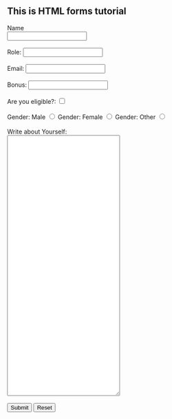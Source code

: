 <!DOCTYPE html>
<html lang="en">
<head>
    <meta charset="UTF-8">
    <meta http-equiv="X-UA-Compatible" content="IE=edge">
    <meta name="viewport" content="width=device-width, initial-scale=1.0">
    <title>Forms in HTML</title>
</head>
<body>
    <h2>This is HTML forms tutorial</h2>
    <form action="backend.php">
        <label for="name">Name</label>
        <div>
            <input type="text" name="myName" id="name">
        </div>
        <br>
        <div>
           Role: <input type="text" name="myRole">
        </div>
        <br>
        <div>
            Email: <input type="email" name="myEmail">
        </div>
        <br>
        <div>
            Bonus: <input type="number" name="myBonus">
        </div>
        <br>
        <div>
            Are you eligible?: <input type="checkbox" name="myEligibility">
        </div>
        <br>
        <div>
            Gender: Male <input type="radio" name="myGender">
            Gender: Female <input type="radio" name="myGender">
            Gender: Other <input type="radio" name="myGender">
        </div>
        <br>
        <div>
            Write about Yourself: <br><textarea name="myText"  cols="30" rows="40"></textarea>
        </div>
        <br>
        <div>
            <input type="submit" value="Submit">
            <input type="reset" value="Reset">
        </div>
    </form>
</body>
</html>
